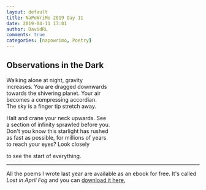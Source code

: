 ```yaml
---  
layout: default  
title: NaPoWriMo 2019 Day 11  
date: 2019-04-11 17:01  
author: DavidRL  
comments: true  
categories: [napowrimo, Poetry]  
---  
```

<!-- wp:heading -->  
<h2>Observations in the Dark</h2>  
<!-- /wp:heading -->  

  
<p>Walking alone at night, gravity<br />  
increases. You are dragged downwards<br />  
towards the shivering planet. Your air<br />  
becomes a compressing accordian.<br />  
The sky is a finger tip stretch away.</p>  


  
<p>Halt and crane your neck upwards. See<br />  
a section of infinity sprawled before you.<br />  
Don't you know this starlight has rushed<br />  
as fast as possible, for millions of years<br />  
to reach your eyes? Look closely </p>  


  
<p>to see the start of everything.</p>  


 
<hr class="wp-block-separator"/>  
 

   
<p>All the poems I wrote last year are available as an ebook for free. It's called <em>Lost in April Fog </em>and you can <a href="/aprilfog/">download it here. </a></p>  

